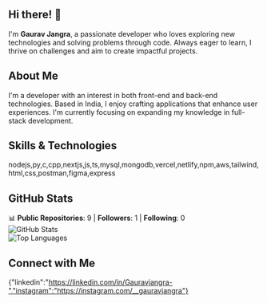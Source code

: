 ## Hi there! 👋

I'm **Gaurav Jangra**, a passionate developer who loves exploring new technologies and solving problems through code. Always eager to learn, I thrive on challenges and aim to create impactful projects.

## About Me

I'm a developer with an interest in both front-end and back-end technologies. Based in India, I enjoy crafting applications that enhance user experiences. I'm currently focusing on expanding my knowledge in full-stack development.

## Skills & Technologies

nodejs,py,c,cpp,nextjs,js,ts,mysql,mongodb,vercel,netlify,npm,aws,tailwind,html,css,postman,figma,express

## GitHub Stats

📊 **Public Repositories**: 9  |  **Followers**: 1  |  **Following**: 0  
 ![GitHub Stats](https://github-readme-stats.vercel.app/api?username=gaurav4040&show_icons=true&theme=radical)  
 ![Top Languages](https://github-readme-stats.vercel.app/api/top-langs/?username=gaurav4040&layout=compact&theme=radical)

## Connect with Me

{"linkedin":"https://linkedin.com/in/Gauravjangra-","instagram":"https://instagram.com/__gauravjangra"}
